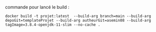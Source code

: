 commande pour lancé le build :


``docker build -t projet:latest  --build-arg branch=main --build-arg depoGit=templateProjet --build-arg autheurGit=asemin08 --build-arg tagImage=3.8.4-openjdk-11-slim --no-cache .
``